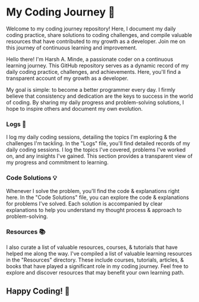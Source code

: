 # My Coding Journey 🌱

Welcome to my coding journey repository! Here, I document my daily coding practice, share solutions to coding challenges, and compile valuable resources that have contributed to my growth as a developer. Join me on this journey of continuous learning and improvement.

Hello there! I'm Harsh A. Minde, a passionate coder on a continuous learning journey. This GitHub repository serves as a dynamic record of my daily coding practice, challenges, and achievements. Here, you'll find a transparent account of my growth as a developer.

My goal is simple: to become a better programmer every day. I firmly believe that consistency and dedication are the keys to success in the world of coding. By sharing my daily progress and problem-solving solutions, I hope to inspire others and document my own evolution.


### Logs 📆
I log my daily coding sessions, detailing the topics I'm exploring & the challenges I'm tackling.
In the "Logs" file, you'll find detailed records of my daily coding sessions. I log the topics I've covered, problems I've worked on, and any insights I've gained. This section provides a transparent view of my progress and commitment to learning.

### Code Solutions 💡 
Whenever I solve the problem, you'll find the code & explanations right here.
In the "Code Solutions" file, you can explore the code & explanations for problems I've solved. Each solution is accompanied by clear explanations to help you understand my thought process & approach to problem-solving.

### Resources 📚
I also curate a list of valuable resources, courses, & tutorials that have helped me along the way.
I've compiled a list of valuable learning resources in the "Resources" directory. These include courses, tutorials, articles, & books that have played a significant role in my coding journey. Feel free to explore and discover resources that may benefit your own learning path.

## Happy Coding! 🚀
